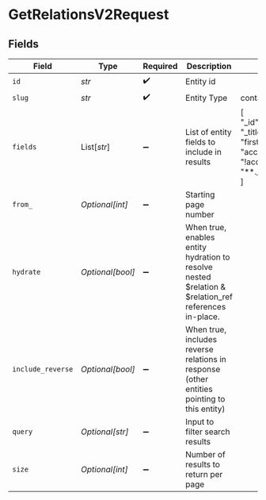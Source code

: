 # GetRelationsV2Request


## Fields

| Field                                                                                                | Type                                                                                                 | Required                                                                                             | Description                                                                                          | Example                                                                                              |
| ---------------------------------------------------------------------------------------------------- | ---------------------------------------------------------------------------------------------------- | ---------------------------------------------------------------------------------------------------- | ---------------------------------------------------------------------------------------------------- | ---------------------------------------------------------------------------------------------------- |
| `id`                                                                                                 | *str*                                                                                                | :heavy_check_mark:                                                                                   | Entity id                                                                                            |                                                                                                      |
| `slug`                                                                                               | *str*                                                                                                | :heavy_check_mark:                                                                                   | Entity Type                                                                                          | contact                                                                                              |
| `fields`                                                                                             | List[*str*]                                                                                          | :heavy_minus_sign:                                                                                   | List of entity fields to include in results                                                          | [<br/>"_id",<br/>"_title",<br/>"first_name",<br/>"account",<br/>"!account.*._files",<br/>"**._product"<br/>] |
| `from_`                                                                                              | *Optional[int]*                                                                                      | :heavy_minus_sign:                                                                                   | Starting page number                                                                                 |                                                                                                      |
| `hydrate`                                                                                            | *Optional[bool]*                                                                                     | :heavy_minus_sign:                                                                                   | When true, enables entity hydration to resolve nested $relation & $relation_ref references in-place. |                                                                                                      |
| `include_reverse`                                                                                    | *Optional[bool]*                                                                                     | :heavy_minus_sign:                                                                                   | When true, includes reverse relations in response (other entities pointing to this entity)           |                                                                                                      |
| `query`                                                                                              | *Optional[str]*                                                                                      | :heavy_minus_sign:                                                                                   | Input to filter search results                                                                       |                                                                                                      |
| `size`                                                                                               | *Optional[int]*                                                                                      | :heavy_minus_sign:                                                                                   | Number of results to return per page                                                                 |                                                                                                      |